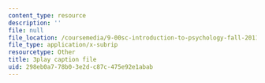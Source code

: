 ```yaml
---
content_type: resource
description: ''
file: null
file_location: /coursemedia/9-00sc-introduction-to-psychology-fall-2011/298eb0a778b03e2dc87c475e92e1abab_QvK6YdFKMY8.srt
file_type: application/x-subrip
resourcetype: Other
title: 3play caption file
uid: 298eb0a7-78b0-3e2d-c87c-475e92e1abab
---
```

